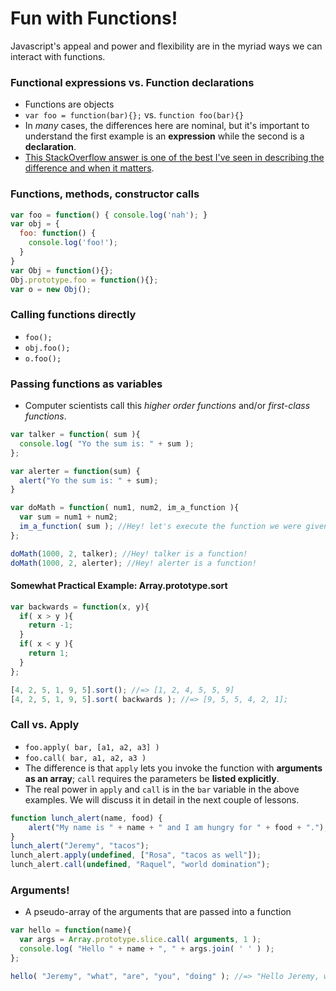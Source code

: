 # Fun with Functions!
Javascript's appeal and power and flexibility are in the myriad ways we can interact with functions.

### Functional expressions vs. Function declarations
* Functions are objects
* `var foo = function(bar){};` vs. `function foo(bar){}`
* In _many_ cases, the differences here are nominal, but it's important to understand the first example is an __expression__ while the second is a __declaration__.
* [This StackOverflow answer is one of the best I've seen in describing the difference and when it matters](http://stackoverflow.com/questions/3887408/javascript-function-declaration-and-evaluation-order).

### Functions, methods, constructor calls
```javascript
var foo = function() { console.log('nah'); }
var obj = {
  foo: function() {
    console.log('foo!');
  }
}
var Obj = function(){};
Obj.prototype.foo = function(){};
var o = new Obj();
```

### Calling functions directly
* `foo();`
* `obj.foo();`
* `o.foo();`

### Passing functions as variables
* Computer scientists call this _higher order functions_ and/or _first-class functions_.

```javascript
var talker = function( sum ){
  console.log( "Yo the sum is: " + sum );
};

var alerter = function(sum) {
  alert("Yo the sum is: " + sum);
}

var doMath = function( num1, num2, im_a_function ){
  var sum = num1 + num2;
  im_a_function( sum ); //Hey! let's execute the function we were given!
};

doMath(1000, 2, talker); //Hey! talker is a function!
doMath(1000, 2, alerter); //Hey! alerter is a function!
```

#### Somewhat Practical Example: Array.prototype.sort

```javascript
var backwards = function(x, y){
  if( x > y ){
    return -1;
  }
  if( x < y ){
    return 1;
  }
};

[4, 2, 5, 1, 9, 5].sort(); //=> [1, 2, 4, 5, 5, 9]
[4, 2, 5, 1, 9, 5].sort( backwards ); //=> [9, 5, 5, 4, 2, 1];
```

### Call vs. Apply
* `foo.apply( bar, [a1, a2, a3] )`
* `foo.call( bar, a1, a2, a3 )`
* The difference is that `apply` lets you invoke the function with __arguments as an array__; `call` requires the parameters be __listed explicitly__.
* The real power in `apply` and `call` is in the `bar` variable in the above examples. We will discuss it in detail in the next couple of lessons.

```javascript
function lunch_alert(name, food) {
    alert("My name is " + name + " and I am hungry for " + food + ".");
}
lunch_alert("Jeremy", "tacos");
lunch_alert.apply(undefined, ["Rosa", "tacos as well"]);
lunch_alert.call(undefined, "Raquel", "world domination");
```


### Arguments!
* A pseudo-array of the arguments that are passed into a function

```javascript
var hello = function(name){
  var args = Array.prototype.slice.call( arguments, 1 );
  console.log( "Hello " + name + ", " + args.join( ' ' ) );
};

hello( "Jeremy", "what", "are", "you", "doing" ); //=> "Hello Jeremy, what are you doing"
```
